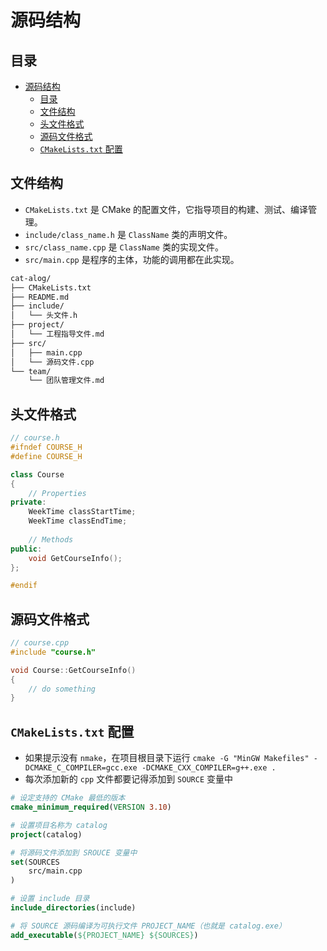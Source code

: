 # 源码结构

## 目录

- [源码结构](#源码结构)
  - [目录](#目录)
  - [文件结构](#文件结构)
  - [头文件格式](#头文件格式)
  - [源码文件格式](#源码文件格式)
  - [`CMakeLists.txt` 配置](#cmakeliststxt-配置)


## 文件结构

- `CMakeLists.txt` 是 CMake 的配置文件，它指导项目的构建、测试、编译管理。
- `include/class_name.h` 是 `ClassName` 类的声明文件。
- `src/class_name.cpp` 是 `ClassName` 类的实现文件。
- `src/main.cpp` 是程序的主体，功能的调用都在此实现。

```txt
cat-alog/
├── CMakeLists.txt
├── README.md
├── include/
│   └── 头文件.h
├── project/
│   └── 工程指导文件.md
├── src/
│   ├── main.cpp
│   └── 源码文件.cpp
└── team/
    └── 团队管理文件.md
```

## 头文件格式

```cpp
// course.h
#ifndef COURSE_H
#define COURSE_H

class Course
{
    // Properties
private:
    WeekTime classStartTime;
    WeekTime classEndTime;
    
    // Methods
public:
    void GetCourseInfo();
};

#endif
```

## 源码文件格式

```cpp
// course.cpp
#include "course.h"

void Course::GetCourseInfo()
{
    // do something
}

```

## `CMakeLists.txt` 配置

- 如果提示没有 `nmake`，在项目根目录下运行 `cmake -G "MinGW Makefiles" -DCMAKE_C_COMPILER=gcc.exe -DCMAKE_CXX_COMPILER=g++.exe .`
- 每次添加新的 `cpp` 文件都要记得添加到 `SOURCE` 变量中

```cmake
# 设定支持的 CMake 最低的版本
cmake_minimum_required(VERSION 3.10)

# 设置项目名称为 catalog
project(catalog)

# 将源码文件添加到 SROUCE 变量中
set(SOURCES
    src/main.cpp
)

# 设置 include 目录
include_directories(include)

# 将 SOURCE 源码编译为可执行文件 PROJECT_NAME（也就是 catalog.exe）
add_executable(${PROJECT_NAME} ${SOURCES})
```
